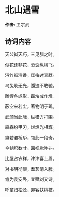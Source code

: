# 北山遇雪

**作者**: 卫宗武

## 诗词内容

天公衒天巧，三见腊之时。

似花还非花，衮衮纵横飞。

泻竹振清香，压梅迷真蕤。

乌兔耿无光，遁迹不敢驰。

雕锼各成形，磊块或作堆。

蔽空来若尘，著物明于玑。

武骑当此际，纵猎方打围。

森森纷甲刃，烂烂光相辉。

岂若灞桥馿，领此一段奇。

今朝积数寸，回视觉昨非。

比屋占农祥，津津喜上眉。

对书明彻眼，煮茗清入脾。

肯为袁安卧，宜赋刘叉诗。

呼童扫松迳，迎客扶桃枝。

